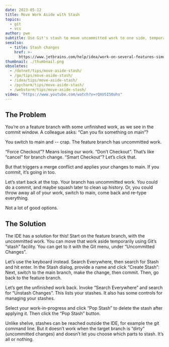 ```yaml
---
date: 2023-05-12
title: Move Work Aside with Stash
topics:
  - git
  - vcs
author: pwe
subtitle: Use Git's stash to move uncommitted work to one side, temporarily.
seealso:
  - title: Stash changes
    href: >-
      https://www.jetbrains.com/help/idea/work-on-several-features-simultaneously.html
thumbnail: ./thumbnail.png
obsoletes:
  - /dotnet/tips/move-aside-stash/
  - /go/tips/move-aside-stash/
  - /idea/tips/move-aside-stash/
  - /pycharm/tips/move-aside-stash/
  - /webstorm/tips/move-aside-stash/
video: "https://www.youtube.com/watch?v=rQXUSI50uhs"
---
```


## The Problem

You’re on a feature branch with some unfinished work, as we see in the commit window.
A colleague asks: “Can you fix something on main”?

You switch to main and -- crap.
The feature branch has uncommitted work.

“Force Checkout”?
Means losing our work.
“Don’t Checkout”.
That’s like “cancel” for branch change.
“Smart Checkout”? Let’s click that.

But that triggers a merge conflict and applies your changes to main.
If you commit, it’s going in too.

Let’s start back at the top.
Your branch has uncommitted work.
You could do a commit, and maybe squash later to clean up history.
Or, you could throw away all of your work, switch to main, come back and re-type everything.

Not a lot of good options.

## The Solution

The IDE has a solution for this!
Start on the feature branch, with the uncommitted work.
You can move that work aside temporarily using Git’s “stash” facility.
You can get to it with the Git menu, under “Uncommitted Changes”.

Let’s use the keyboard instead.
Search Everywhere, then search for Stash and hit enter.
In the Stash dialog, provide a name and click “Create Stash”:
Next, switch to the main branch, make the change, then commit.
Then, go back to the feature branch.

Let’s get the unfinished work back.
Invoke “Search Everywhere” and search for “Unstash Changes”.
This lists your stashes.
It also has some controls for managing your stashes.

Select your work-in-progress and click “Pop Stash” to delete the stash after applying it.
Then click the “Pop Stash” button.

Unlike shelve, stashes can be reached outside the IDE, for example the git command line.
But it doesn’t work when the target branch is “dirty” (uncommitted changes) and doesn’t let you choose which parts to stash.
It’s all or nothing.
